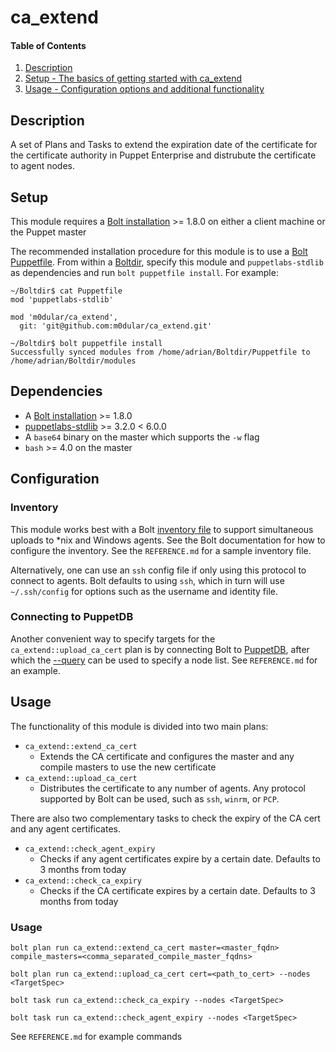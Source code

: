 # ca_extend

#### Table of Contents

1. [Description](#description)
2. [Setup - The basics of getting started with ca_extend](#setup)
3. [Usage - Configuration options and additional functionality](#usage)

## Description

A set of Plans and Tasks to extend the expiration date of the certificate for the certificate authority in Puppet Enterprise and distrubute the certificate to agent nodes.

## Setup
This module requires a [Bolt installation](https://puppet.com/docs/bolt/latest/bolt_installing.html) >= 1.8.0 on either a client machine or the Puppet master

The recommended installation procedure for this module is to use a [Bolt Puppetfile](https://puppet.com/docs/bolt/latest/installing_tasks_from_the_forge.html#task-8928).  From within a [Boltdir](https://puppet.com/docs/bolt/latest/bolt_project_directories.html#embedded-project-directory), specify this module and `puppetlabs-stdlib` as dependencies and run `bolt puppetfile install`.  For example:

```
~/Boltdir$ cat Puppetfile
mod 'puppetlabs-stdlib'

mod 'm0dular/ca_extend',
  git: 'git@github.com:m0dular/ca_extend.git'

~/Boltdir$ bolt puppetfile install
Successfully synced modules from /home/adrian/Boltdir/Puppetfile to /home/adrian/Boltdir/modules
```

## Dependencies

*  A [Bolt installation](https://puppet.com/docs/bolt/latest/bolt_installing.html) >= 1.8.0
*  [puppetlabs-stdlib](https://puppet.com/docs/bolt/latest/bolt_installing.html) >= 3.2.0 < 6.0.0
*  A `base64` binary on the master which supports the `-w` flag
*  `bash` >= 4.0 on the master

## Configuration

### Inventory

This module works best with a Bolt [inventory file](https://puppet.com/docs/bolt/latest/inventory_file.html) to support simultaneous uploads to \*nix and Windows agents.  See the Bolt documentation for how to configure the inventory.  See the `REFERENCE.md` for a sample inventory file.

Alternatively, one can use an `ssh` config file if only using this protocol to connect to agents.  Bolt defaults to using `ssh`, which in turn will use `~/.ssh/config` for options such as the username and identity file.

### Connecting to PuppetDB

Another convenient way to specify targets for the `ca_extend::upload_ca_cert` plan is by connecting Bolt to [PuppetDB](https://puppet.com/docs/bolt/latest/bolt_command_reference.html#command-options), after which the [--query](https://puppet.com/docs/bolt/latest/bolt_command_reference.html#command-options) can be used to specify a node list. See `REFERENCE.md` for an example.

## Usage

The functionality of this module is divided into two main plans:

*  `ca_extend::extend_ca_cert`
    * Extends the CA certificate and configures the master and any compile masters to use the new certificate
*  `ca_extend::upload_ca_cert`
    * Distributes the certificate to any number of agents.  Any protocol supported by Bolt can be used, such as `ssh`, `winrm`, or `PCP`.

There are also two complementary tasks to check the expiry of the CA cert and any agent certificates.

* `ca_extend::check_agent_expiry`
    * Checks if any agent certificates expire by a certain date.  Defaults to 3 months from today
* `ca_extend::check_ca_expiry`
    * Checks if the CA certificate expires by a certain date.  Defaults to 3 months from today

### Usage

```
bolt plan run ca_extend::extend_ca_cert master=<master_fqdn> compile_masters=<comma_separated_compile_master_fqdns>
```
```
bolt plan run ca_extend::upload_ca_cert cert=<path_to_cert> --nodes <TargetSpec>
```
```
bolt task run ca_extend::check_ca_expiry --nodes <TargetSpec>
```
```
bolt task run ca_extend::check_agent_expiry --nodes <TargetSpec>
```
See `REFERENCE.md` for example commands

